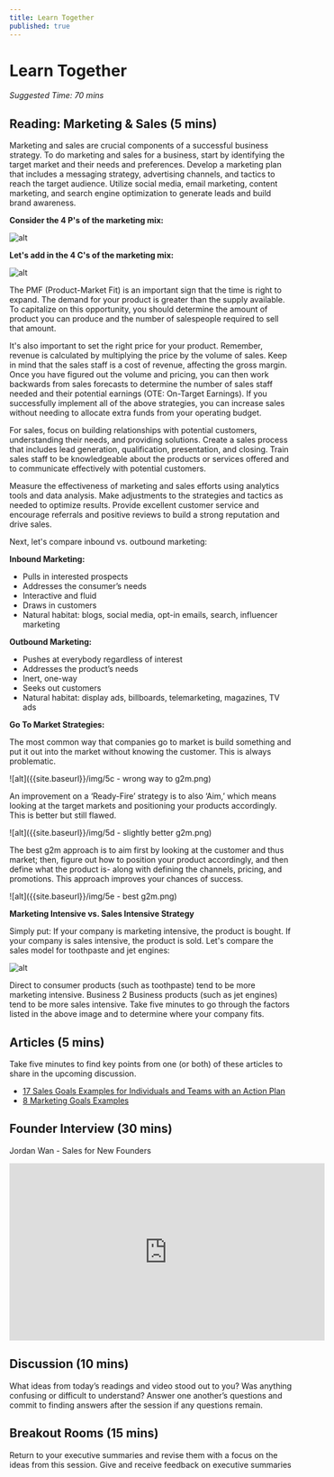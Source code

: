 ```yaml
---
title: Learn Together
published: true
---
```

# Learn Together
*Suggested Time: 70 mins*


## Reading: Marketing & Sales (5 mins) 

Marketing and sales are crucial components of a successful business strategy. To do marketing and sales for a business, start by identifying the target market and their needs and preferences. Develop a marketing plan that includes a messaging strategy, advertising channels, and tactics to reach the target audience. Utilize social media, email marketing, content marketing, and search engine optimization to generate leads and build brand awareness. 

**Consider the 4 P's of the marketing mix:**

![alt]({{site.baseurl}}/img/5a.png)

**Let's add in the 4 C's of the marketing mix:**

![alt]({{site.baseurl}}/img/5b.png)

The PMF (Product-Market Fit) is an important sign that the time is right to expand. The demand for your product is greater than the supply available. To capitalize on this opportunity, you should determine the amount of product you can produce and the number of salespeople required to sell that amount. 

It's also important to set the right price for your product. Remember, revenue is calculated by multiplying the price by the volume of sales. Keep in mind that the sales staff is a cost of revenue, affecting the gross margin. Once you have figured out the volume and pricing, you can then work backwards from sales forecasts to determine the number of sales staff needed and their potential earnings (OTE: On-Target Earnings). If you successfully implement all of the above strategies, you can increase sales without needing to allocate extra funds from your operating budget.

For sales, focus on building relationships with potential customers, understanding their needs, and providing solutions. Create a sales process that includes lead generation, qualification, presentation, and closing. Train sales staff to be knowledgeable about the products or services offered and to communicate effectively with potential customers.

Measure the effectiveness of marketing and sales efforts using analytics tools and data analysis. Make adjustments to the strategies and tactics as needed to optimize results. Provide excellent customer service and encourage referrals and positive reviews to build a strong reputation and drive sales.

Next, let's compare inbound vs. outbound marketing:

**Inbound Marketing:**
- Pulls in interested prospects
- Addresses the consumer’s needs
- Interactive and fluid
- Draws in customers
- Natural habitat: blogs, social media, opt-in emails, search, influencer marketing

**Outbound Marketing:**
- Pushes at everybody regardless of interest
- Addresses the product’s needs
- Inert, one-way
- Seeks out customers
- Natural habitat: display ads, billboards, telemarketing, magazines, TV ads

**Go To Market Strategies:**

The most common way that companies go to market is build something and put it out into the market without knowing the customer. This is always problematic.

![alt]({{site.baseurl}}/img/5c - wrong way to g2m.png)

An improvement on a ‘Ready-Fire’ strategy is to also ‘Aim,’ which means looking at the target markets and positioning your products accordingly. This is better but still flawed.

![alt]({{site.baseurl}}/img/5d - slightly better g2m.png)

The best g2m approach is to aim first by looking at the customer and thus market; then, figure out how to position your product accordingly, and then define what the product is- along with defining the channels, pricing, and promotions. This approach improves your chances of success.

![alt]({{site.baseurl}}/img/5e - best g2m.png)

**Marketing Intensive vs. Sales Intensive Strategy**

Simply put: If your company is marketing intensive, the product is bought. If your company is sales intensive, the product is sold. Let's compare the sales model for toothpaste and jet engines:

![alt]({{site.baseurl}}/img/5f.png)

Direct to consumer products (such as toothpaste) tend to be more marketing intensive. Business 2 Business products (such as jet engines) tend to be more sales intensive. Take five minutes to go through the factors listed in the above image and to determine where your company fits.

## Articles (5 mins) 

Take five minutes to find key points from one (or both) of these articles to share in the upcoming discussion. 

- [17 Sales Goals Examples for Individuals and Teams with an Action Plan](https://www.leadsquared.com/learn/sales/sales-goals-examples-for-success/)
- [8 Marketing Goals Examples](https://clickup.com/blog/marketing-goals/)

## Founder Interview (30 mins) 

Jordan Wan - Sales for New Founders

<iframe width="560" height="315" src="https://www.youtube.com/embed/aRBoYTr--i4" title="YouTube video player" frameborder="0" allow="accelerometer; autoplay; clipboard-write; encrypted-media; gyroscope; picture-in-picture; web-share" allowfullscreen></iframe>

## Discussion (10 mins)

What ideas from today’s readings and video stood out to you? Was anything confusing or difficult to understand? Answer one another’s questions and commit to finding answers after the session if any questions remain.

## Breakout Rooms (15 mins)

Return to your executive summaries and revise them with a focus on the ideas from this session. Give and receive feedback on executive summaries
